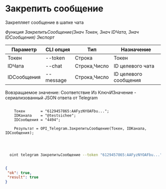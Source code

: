 ﻿---
sidebar_position: 4
---

# Закрепить сообщение
 Закрепляет сообщение в шапке чата


*Функция ЗакрепитьСообщение(Знач Токен, Знач IDЧата, Знач IDСообщения) Экспорт*

  | Параметр | CLI опция | Тип | Назначение |
  |-|-|-|-|
  | Токен | --token | Строка | Токен |
  | IDЧата | --chat | Строка,Число | ID целевого чата |
  | IDСообщения | --message | Строка,Число | ID целевого сообщения |

  
  Вовзращаемое значение:   Соответствие Из КлючИЗначение - сериализованный JSON ответа от Telegram

```bsl title="Пример кода"
	
    Токен       = "6129457865:AAFyzNYOAFbu...";
    IDКанала    = "@testsichee";
    IDСообщения = "4494";
    
    Результат = OPI_Telegram.ЗакрепитьСообщение(Токен, IDКанала, IDСообщения);

	
```

```sh title="Пример команд CLI"
    
  oint telegram ЗакрепитьСообщение --token "6129457865:AAFyzNYOAFbu..." --chat %chat% --message "4494"

```


```json title="Результат"

{
 "ok": true,
 "result": true
}

```
